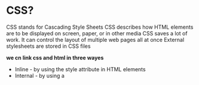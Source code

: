 # CSS?
CSS stands for Cascading Style Sheets
CSS describes how HTML elements are to be displayed on screen, paper, or in other media
CSS saves a lot of work. It can control the layout of multiple web pages all at once
External stylesheets are stored in CSS files

**we cn link css and html in three wayes**

* Inline - by using the style attribute in HTML elements
* Internal - by using a <style> element in the <head> section
* External - by using an external CSS file
